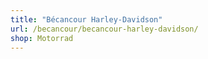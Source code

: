 ```yaml
---
title: "Bécancour Harley-Davidson"
url: /becancour/becancour-harley-davidson/
shop: Motorrad
---
```


